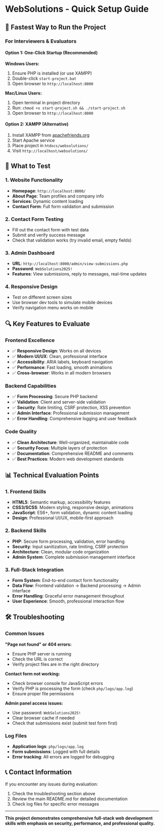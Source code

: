 # WebSolutions - Quick Setup Guide

## 🚀 Fastest Way to Run the Project

### For Interviewers & Evaluators

#### Option 1: One-Click Startup (Recommended)

**Windows Users:**

1. Ensure PHP is installed (or use XAMPP)
2. Double-click `start-project.bat`
3. Open browser to `http://localhost:8000`

**Mac/Linux Users:**

1. Open terminal in project directory
2. Run: `chmod +x start-project.sh && ./start-project.sh`
3. Open browser to `http://localhost:8000`

#### Option 2: XAMPP (Alternative)

1. Install XAMPP from [apachefriends.org](https://www.apachefriends.org/)
2. Start Apache service
3. Place project in `htdocs/websolutions/`
4. Visit `http://localhost/websolutions/`

## 🎯 What to Test

### 1. Website Functionality

- **Homepage**: `http://localhost:8000/`
- **About Page**: Team profiles and company info
- **Services**: Dynamic content loading
- **Contact Form**: Full form validation and submission

### 2. Contact Form Testing

- Fill out the contact form with test data
- Submit and verify success message
- Check that validation works (try invalid email, empty fields)

### 3. Admin Dashboard

- **URL**: `http://localhost:8000/admin/view-submissions.php`
- **Password**: `WebSolutions2025!`
- **Features**: View submissions, reply to messages, real-time updates

### 4. Responsive Design

- Test on different screen sizes
- Use browser dev tools to simulate mobile devices
- Verify navigation menu works on mobile

## 🔍 Key Features to Evaluate

### Frontend Excellence

- ✅ **Responsive Design**: Works on all devices
- ✅ **Modern UI/UX**: Clean, professional interface
- ✅ **Accessibility**: ARIA labels, keyboard navigation
- ✅ **Performance**: Fast loading, smooth animations
- ✅ **Cross-browser**: Works in all modern browsers

### Backend Capabilities

- ✅ **Form Processing**: Secure PHP backend
- ✅ **Validation**: Client and server-side validation
- ✅ **Security**: Rate limiting, CSRF protection, XSS prevention
- ✅ **Admin Interface**: Professional submission management
- ✅ **Error Handling**: Comprehensive logging and user feedback

### Code Quality

- ✅ **Clean Architecture**: Well-organized, maintainable code
- ✅ **Security Focus**: Multiple layers of protection
- ✅ **Documentation**: Comprehensive README and comments
- ✅ **Best Practices**: Modern web development standards

## 📊 Technical Evaluation Points

### 1. Frontend Skills

- **HTML5**: Semantic markup, accessibility features
- **CSS3/SCSS**: Modern styling, responsive design, animations
- **JavaScript**: ES6+, form validation, dynamic content loading
- **Design**: Professional UI/UX, mobile-first approach

### 2. Backend Skills

- **PHP**: Secure form processing, validation, error handling
- **Security**: Input sanitization, rate limiting, CSRF protection
- **Architecture**: Clean, modular code organization
- **Admin System**: Complete submission management interface

### 3. Full-Stack Integration

- **Form System**: End-to-end contact form functionality
- **Data Flow**: Frontend validation → Backend processing → Admin interface
- **Error Handling**: Graceful error management throughout
- **User Experience**: Smooth, professional interaction flow

## 🛠️ Troubleshooting

### Common Issues

**"Page not found" or 404 errors:**

- Ensure PHP server is running
- Check the URL is correct
- Verify project files are in the right directory

**Contact form not working:**

- Check browser console for JavaScript errors
- Verify PHP is processing the form (check `php/logs/app.log`)
- Ensure proper file permissions

**Admin panel access issues:**

- Use password: `WebSolutions2025!`
- Clear browser cache if needed
- Check that submissions exist (submit test form first)

### Log Files

- **Application logs**: `php/logs/app.log`
- **Form submissions**: Logged with full details
- **Error tracking**: All errors are logged for debugging

## 📞 Contact Information

If you encounter any issues during evaluation:

1. Check the troubleshooting section above
2. Review the main README.md for detailed documentation
3. Check log files for specific error messages

---

**This project demonstrates comprehensive full-stack web development skills with emphasis on security, performance, and professional quality.**
